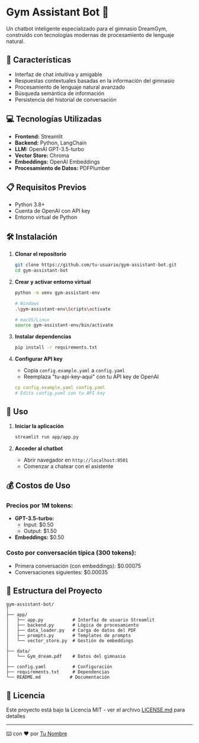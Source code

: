 # Gym Assistant Bot 🤖

Un chatbot inteligente especializado para el gimnasio DreamGym, construido con tecnologías modernas de procesamiento de lenguaje natural.

## 🚀 Características

- Interfaz de chat intuitiva y amigable
- Respuestas contextuales basadas en la información del gimnasio
- Procesamiento de lenguaje natural avanzado
- Búsqueda semántica de información
- Persistencia del historial de conversación

## 💻 Tecnologías Utilizadas

- **Frontend:** Streamlit
- **Backend:** Python, LangChain
- **LLM:** OpenAI GPT-3.5-turbo
- **Vector Store:** Chroma
- **Embeddings:** OpenAI Embeddings
- **Procesamiento de Datos:** PDFPlumber

## 📋 Requisitos Previos

- Python 3.8+
- Cuenta de OpenAI con API key
- Entorno virtual de Python

## 🛠️ Instalación

1. **Clonar el repositorio**
   ```bash
   git clone https://github.com/tu-usuario/gym-assistant-bot.git
   cd gym-assistant-bot
   ```

2. **Crear y activar entorno virtual**
   ```bash
   python -m venv gym-assistant-env

   # Windows
   .\gym-assistant-env\Scripts\activate

   # macOS/Linux
   source gym-assistant-env/bin/activate
   ```

3. **Instalar dependencias**
   ```bash
   pip install -r requirements.txt
   ```

4. **Configurar API key**
   - Copia `config.example.yaml` a `config.yaml`
   - Reemplaza "tu-api-key-aqui" con tu API key de OpenAI
   ```yaml
   cp config.example.yaml config.yaml
   # Edita config.yaml con tu API key
   ```

## 🚀 Uso

1. **Iniciar la aplicación**
   ```bash
   streamlit run app/app.py
   ```

2. **Acceder al chatbot**
   - Abrir navegador en `http://localhost:8501`
   - Comenzar a chatear con el asistente

## 💰 Costos de Uso

### Precios por 1M tokens:
- **GPT-3.5-turbo:**
  - Input: $0.50
  - Output: $1.50
- **Embeddings:** $0.50

### Costo por conversación típica (300 tokens):
- Primera conversación (con embeddings): $0.00075
- Conversaciones siguientes: $0.00035

## 📁 Estructura del Proyecto

```
gym-assistant-bot/
│
├── app/
│   ├── app.py           # Interfaz de usuario Streamlit
│   ├── backend.py       # Lógica de procesamiento
│   ├── data_loader.py   # Carga de datos del PDF
│   ├── prompts.py       # Templates de prompts
│   └── vector_store.py  # Gestión de embeddings
│
├── data/
│   └── Gym_dream.pdf    # Datos del gimnasio
│
├── config.yaml          # Configuración
├── requirements.txt     # Dependencias
└── README.md           # Documentación
```

## 📝 Licencia

Este proyecto está bajo la Licencia MIT - ver el archivo [LICENSE.md](LICENSE.md) para detalles

---
⌨️ con ❤️ por [Tu Nombre](https://github.com/tu-usuario)
